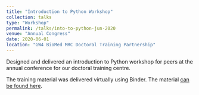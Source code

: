 ```yaml
---
title: "Introduction to Python Workshop"
collection: talks
type: "Workshop"
permalink: /talks/into-to-python-jun-2020
venue: "Annual Congress"
date: 2020-06-01
location: "GW4 BioMed MRC Doctoral Training Partnership"
---
```


Designed and delivered an introduction to Python workshop for peers at the annual conference for our doctoral training centre. 


The training material was delivered virtually using Binder. The material [can be found here](https://github.com/ninadicara/intro-to-python). 

